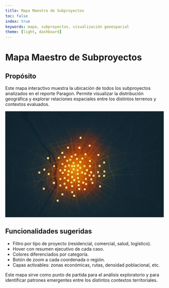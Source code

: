 ```yaml
---
title: Mapa Maestro de Subproyectos
toc: false
index: true
keywords: mapa, subproyectos, visualización geoespacial
theme: [light, dashboard]
---
```


# Mapa Maestro de Subproyectos
## Propósito

Este mapa interactivo muestra la ubicación de todos los subproyectos analizados en el reporte Paragon. Permite visualizar la distribución geográfica y explorar relaciones espaciales entre los distintos terrenos y contextos evaluados.

![EDA for GIS](../../static/eda.png)

## Funcionalidades sugeridas

- Filtro por tipo de proyecto (residencial, comercial, salud, logístico).
- Hover con resumen ejecutivo de cada caso.
- Colores diferenciados por categoría.
- Botón de zoom a cada coordenada o región.
- Capas activables: zonas económicas, rutas, densidad poblacional, etc.

Este mapa sirve como punto de partida para el análisis exploratorio y para identificar patrones emergentes entre los distintos contextos territoriales.
